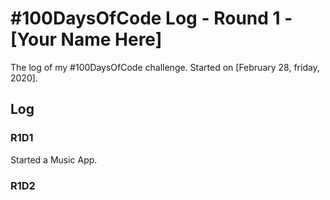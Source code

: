 # #100DaysOfCode Log - Round 1 - [Your Name Here]

The log of my #100DaysOfCode challenge. Started on [February 28, friday, 2020].

## Log

### R1D1 
Started a Music App.

### R1D2
